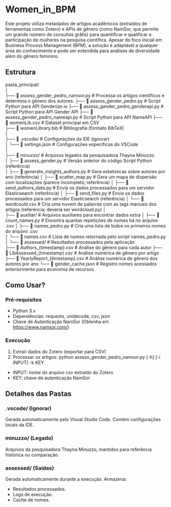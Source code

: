 # Women_in_BPM
Este projeto utiliza metadados de artigos acadêmicos (extraídos de ferramentas como Zotero) e APIs de gênero (como NamSor, que permite um grande número de consultas grátis) para quantificar e qualificar a participação de mulheres na pesquisa científica.
Apesar do foco inicial em Business Process Management (BPM), a solução é adaptável a qualquer área do conhecimento e pode ser estendida para análises de diversidade além do gênero feminino.

## Estrutura
pasta_principal/  
│  
├── 📄 assess_gender_pedro_namsor.py       # Processa os artigos científicos e determina o gênero dos autores. 
├── 📄 assess_gender_pedro.py              # Script Python para API Genderize.io 
├── 📄 assess_gender_pedro_genderapi.py    # Script Python para API Gender API
├── 📄 assess_gender_pedro_nameapi.py      # Script Python para API NameAPI
├── 📄 womenLib.csv                        # Dataset principal em CSV  
├── 📄 womenLibrary.bib                    # Bibliografia (formato BibTeX)  
│  
├── 📁 .vscode/                            # Configurações da IDE (ignorar)  
│   └── 📄 settings.json                   # Configurações específicas do VSCode  
│  
├── 📁 minuzzo/                            # Arquivos legados da pesquisadora Thayna Minuzzo  
│   ├── 📄 assess_gender.py                # Versão anterior do código Script Python (referência)  
│   ├── 📄 generate_insights_authors.py    # Gera estatísticas sobre autores por ano (referência) 
│   ├── 📄 scatter_map.py                  # Gera um mapa de dispersão com localizações (parece incompleto; referência) 
│   ├── 📄 send_authors_data.py            # Envia os dados processados para um servidor Elasticsearch (referência) 
│   ├── 📄 send_files.py                   # Envia os dados processados para um servidor Elasticsearch (referência) 
│   └── 📄 wordcould.csv                   # Cria uma nuvem de palavras com as tags manuais dos artigos (referência; deveria ser wordcloud.py) 
│  
├── 📁 auxiliar/                           # Arquivos auxiliares para encontrar dados extra
│   ├── 📄 count_names.py                  # Encontra quantas repetições de nomes há no arquivo .csv
│   ├── 📄 names_pedro.py                  # Cria uma lista de todos os primeiros nomes do arquivo .csv  
│   └── 📄 names.csv                       # Lista de nomes retornada pelo script names_pedro.py  
│
└── 📁 assessed/                           # Resultados processados pela aplicação  
    ├── 📄 Authors_{timestamp}.csv         # Análise do gênero para cada autor 
    ├── 📄 LibAssessed_{timestamp}.csv     # Análise numérica de gênero por artigo
    ├── 📄 YearlyReport_{timestamp}.csv    # Análise numérica de gênero dos autores por ano
    └── 📄 gender_cache.json               # Registro nomes acessados anteriormente para economia de recursos 

## Como Usar?
### Pré-requisitos
- Python 3.x
- Dependências: requests, unidecode, csv, json
- Chave de Autenticação NamSor (Obtenha em https://www.namsor.com/)

### Execução
1. Extrair dados do Zotero (exportar para CSV)
2. Processar os artigos:
python assess_gender_pedro_namsor.py [-h] [-i INPUT] -k KEY
- INPUT: nome do arquivo csv extraído do Zotero
- KEY: chave de autenticação NamSor

## Detalhes das Pastas
### .vscode/ (Ignorar)
Gerada automaticamente pelo Visual Studio Code. Contém configurações locais da IDE.

### minuzzo/ (Legado)
Arquivos da pesquisadora Thayna Minuzzo, mantidos para referência histórica ou comparação.

### assessed/ (Saídas)
Gerada automaticamente durante a execução. Armazena:
- Resultados processados.
- Logs de execução.
- Cache de nomes.
